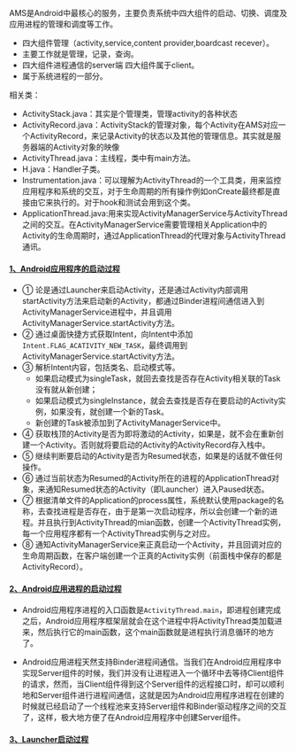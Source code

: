 AMS是Android中最核心的服务，主要负责系统中四大组件的启动、切换、调度及应用进程的管理和调度等工作。

  - 四大组件管理（activity,service,content provider,boardcast recever）。
  - 主要工作就是管理，记录，查询。
  - 四大组件进程通信的server端 四大组件属于client。
  - 属于系统进程的一部分。

相关类：
  - ActivityStack.java：其实是个管理类，管理activity的各种状态
  - ActivityRecord.java：ActivityStack的管理对象，每个Activity在AMS对应一个ActivityRecord，来记录Activity的状态以及其他的管理信息。其实就是服务器端的Activity对象的映像
  - ActivityThread.java：主线程，类中有main方法。
  - H.java：Handler子类。
  - Instrumentation.java：可以理解为ActivityThread的一个工具类，用来监控应用程序和系统的交互，对于生命周期的所有操作例如onCreate最终都是直接由它来执行的。对于hook和测试会用到这个类。
  - ApplicationThread.java:用来实现ActivityManagerService与ActivityThread之间的交互。在ActivityManagerService需要管理相关Application中的Activity的生命周期时，通过ApplicationThread的代理对象与ActivityThread通讯。

#### [1、Android应用程序的启动过程](https://blog.csdn.net/luoshengyang/article/details/6689748)

  - ① 论是通过Launcher来启动Activity，还是通过Activity内部调用startActivity方法来启动新的Activity，都通过Binder进程间通信进入到ActivityManagerService进程中，并且调用ActivityManagerService.startActivity方法。
  - ② 通过桌面快捷方式获取Intent，向Intent中添加`Intent.FLAG_ACATIVITY_NEW_TASK`，最终调用到ActivityManagerService.startActivity方法。
  - ③ 解析Intent内容，包括类名、启动模式等。
    - 如果启动模式为singleTask，就回去查找是否存在Activity相关联的Task没有就从新创建；
    - 如果启动模式为singleInstance，就会去查找是否存在要启动的Activity实例，如果没有，就创建一个新的Task。
    - 新创建的Task被添加到了ActivityManagerService中。
  - ④ 获取栈顶的Activity是否为即将激动的Activity，如果是，就不会在重新创建一个Activity。否则就将要启动的Activity的ActivityRecord存入栈中。
  - ⑤ 继续判断要启动的Activity是否为Resumed状态，如果是的话就不做任何操作。
  - ⑥ 通过当前状态为Resumed的Activity所在的进程的ApplicationThread对象，来通知Resumed状态的Activity（即Launcher）进入Paused状态。
  - ⑦ 根据清单文件的Application的process属性，系统默认使用package的名称，去查找进程是否存在，由于是第一次启动程序，所以会创建一个新的进程。并且执行到ActivityThread的mian函数，创建一个ActivityThread实例，每一个应用程序都有一个ActivityThread实例与之对应。
  - ⑧ 通知ActivityManagerService来正真启动一个Activity，并且回调对应的生命周期函数，在客户端创建一个正真的Activity实例（前面栈中保存的都是ActivityRecord）。
  
  

#### [2、Android应用进程的启动过程](https://blog.csdn.net/luoshengyang/article/details/6747696)
  
  - Android应用程序进程的入口函数是`ActivityThread.main`，即进程创建完成之后，Android应用程序框架层就会在这个进程中将ActivityThread类加载进来，然后执行它的main函数，这个main函数就是进程执行消息循环的地方了。
  
  - Android应用进程天然支持Binder进程间通信。当我们在Android应用程序中实现Server组件的时候，我们并没有让进程进入一个循环中去等待Client组件的请求，然而，当Client组件得到这个Server组件的远程接口时，却可以顺利地和Server组件进行进程间通信，这就是因为Android应用程序进程在创建的时候就已经启动了一个线程池来支持Server组件和Binder驱动程序之间的交互了，这样，极大地方便了在Android应用程序中创建Server组件。

#### [3、Launcher启动过程](https://blog.csdn.net/luoshengyang/article/details/6767736)

  




